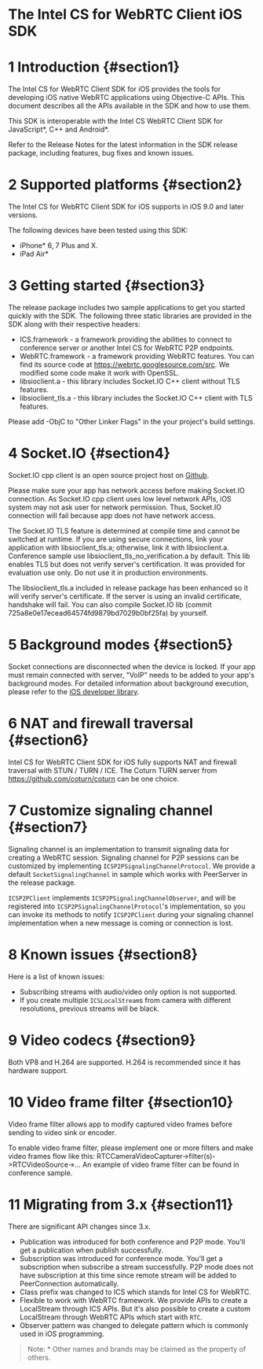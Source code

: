 The Intel CS for WebRTC Client iOS SDK
==================================
# 1 Introduction {#section1}
The Intel CS for WebRTC Client SDK for iOS provides the tools for developing iOS native WebRTC applications using Objective-C APIs. This document describes all the APIs available in the SDK and how to use them.

This SDK is interoperable with the Intel CS WebRTC Client SDK for JavaScript\*, C++ and Android\*.

Refer to the Release Notes for the latest information in the SDK release package, including features, bug fixes and known issues.

# 2 Supported platforms {#section2}
The Intel CS for WebRTC Client SDK for iOS supports in iOS 9.0 and later versions.

The following devices have been tested using this SDK:

- iPhone* 6, 7 Plus and X.
- iPad Air*

# 3 Getting started {#section3}
The release package includes two sample applications to get you started quickly with the SDK. The following three static libraries are provided in the SDK along with their respective headers:

- ICS.framework - a framework providing the abilities to connect to conference server or another Intel CS for WebRTC P2P endpoints.
- WebRTC.framework - a framework providing WebRTC features. You can find its source code at https://webrtc.googlesource.com/src. We modified some code make it work with OpenSSL.
- libsioclient.a - this library includes Socket.IO C++ client without TLS features.
- libsioclient_tls.a - this library includes the Socket.IO C++ client with TLS features.

Please add -ObjC to "Other Linker Flags" in the your project's build settings.

# 4 Socket.IO {#section4}
Socket.IO cpp client is an open source project host on [Github](https://github.com/socketio/socket.io-client-cpp).

Please make sure your app has network access before making Socket.IO connection. As Socket.IO cpp client uses low level network APIs, iOS system may not ask user for network permission. Thus, Socket.IO connection will fail because app does not have network access.

The Socket.IO TLS feature is determined at compile time and cannot be switched at runtime. If you are using secure connections, link your application with libsioclient_tls.a; otherwise, link it with libsioclient.a. Conference sample use libsioclient_tls_no_verification.a by default. This lib enables TLS but does not verify server's certification. It was provided for evaluation use only. Do not use it in production environments.

The libsioclient_tls.a included in release package has been enhanced so it will verify server's certificate. If the server is using an invalid certificate, handshake will fail. You can also compile Socket.IO lib (commit 725a8e0e17ecead64574fd9879bd7029b0bf25fa) by yourself.

# 5 Background modes {#section5}
Socket connections are disconnected when the device is locked. If your app must remain connected with server, "VoIP" needs to be added to your app's background modes. For detailed information about background execution, please refer to the [iOS developer library](https://developer.apple.com/library/ios/documentation/iPhone/Conceptual/iPhoneOSProgrammingGuide/BackgroundExecution/BackgroundExecution.html).

# 6 NAT and firewall traversal {#section6}
Intel CS for WebRTC Client SDK for iOS fully supports NAT and firewall traversal with STUN / TURN / ICE. The Coturn TURN server from https://github.com/coturn/coturn can be one choice.

# 7 Customize signaling channel {#section7}
Signaling channel is an implementation to transmit signaling data for creating a WebRTC session. Signaling channel for P2P sessions can be customized by implementing `ICSP2PSignalingChannelProtocol`. We provide a default `SocketSignalingChannel` in sample which works with PeerServer in the release package.

`ICSP2PClient` implements `ICSP2PSignalingChannelObserver`, and will be registered into `ICSP2PSignalingChannelProtocol`'s implementation, so you can invoke its methods to notify `ICSP2PClient` during your signaling channel implementation when a new message is coming or connection is lost.

# 8 Known issues {#section8}
Here is a list of known issues:

- Subscribing streams with audio/video only option is not supported.
- If you create multiple `ICSLocalStream`s from camera with different resolutions, previous streams will be black.

# 9 Video codecs {#section9}
Both VP8 and H.264 are supported. H.264 is recommended since it has hardware support.

# 10 Video frame filter {#section10}
Video frame filter allows app to modify captured video frames before sending to video sink or encoder.

To enable video frame filter, please implement one or more filters and make video frames flow like this: RTCCameraVideoCapturer->filter(s)->RTCVideoSource->... An example of video frame filter can be found in conference sample.

# 11 Migrating from 3.x {#section11}
There are significant API changes since 3.x.
- Publication was introduced for both conference and P2P mode. You'll get a publication when publish successfully.
- Subscription was introduced for conference mode. You'll get a subscription when subscribe a stream successfully. P2P mode does not have subscription at this time since remote stream will be added to PeerConnection automatically.
- Class prefix was changed to ICS which stands for Intel CS for WebRTC.
- Flexible to work with WebRTC framework. We provide APIs to create a LocalStream through ICS APIs. But it's also possible to create a custom LocalStream through WebRTC APIs which start with `RTC`.
- Observer pattern was changed to delegate pattern which is commonly used in iOS programming.

> Note: \* Other names and brands may be claimed as the property of others.
